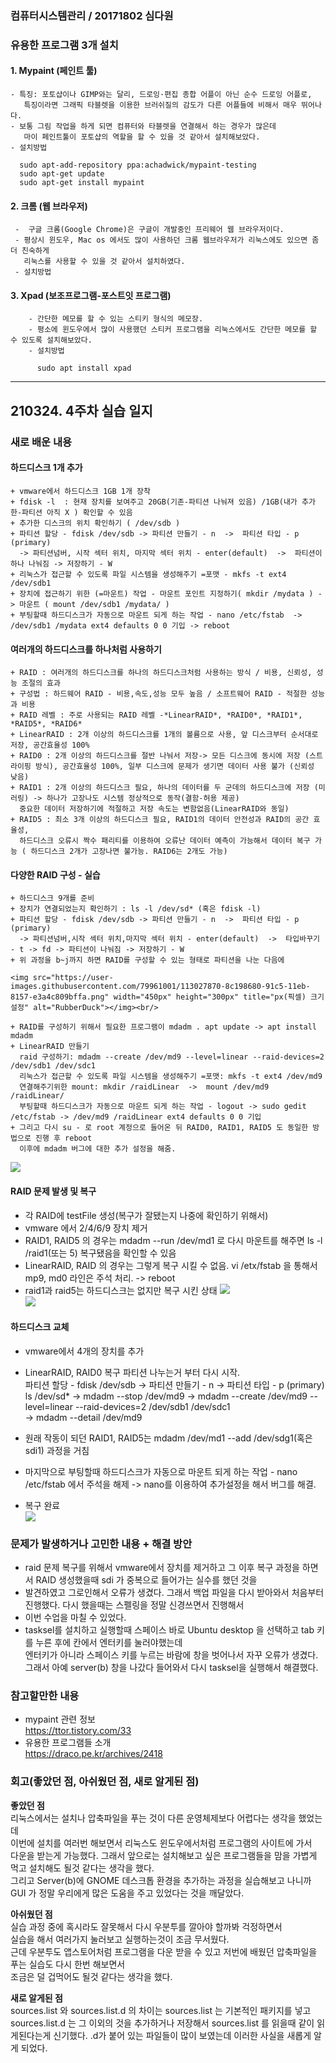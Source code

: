 ### 컴퓨터시스템관리 / 20171802 심다원

###  **유용한 프로그램 3개 설치**  ###    
  #### 1. Mypaint (페인트 툴) ####      
    - 특징: 포토샵이나 GIMP와는 달리, 드로잉·편집 종합 어플이 아닌 순수 드로잉 어플로,    
       특징이라면 그래픽 타블렛을 이용한 브러쉬질의 감도가 다른 어플들에 비해서 매우 뛰어나다.   
    - 보통 그림 작업을 하게 되면 컴퓨터와 타블렛을 연결해서 하는 경우가 많은데   
       마이 페인트툴이 포토샵의 역할을 할 수 있을 것 같아서 설치해보았다.     
    - 설치방법    
    
      sudo apt-add-repository ppa:achadwick/mypaint-testing    
      sudo apt-get update      
      sudo apt-get install mypaint     
     
           
        
  #### 2. 크롬 (웹 브라우저) ####            
     -  구글 크롬(Google Chrome)은 구글이 개발중인 프리웨어 웹 브라우저이다.
     - 평상시 윈도우, Mac os 에서도 많이 사용하던 크롬 웹브라우저가 리눅스에도 있으면 좀더 친숙하게
       리눅스를 사용할 수 있을 것 같아서 설치하였다. 
     - 설치방법      

      

     
   #### 3. Xpad (보조프로그램-포스트잇 프로그램) ####    
        - 간단한 메모를 할 수 있는 스티키 형식의 메모장.
        - 평소에 윈도우에서 많이 사용했던 스티커 프로그램을 리눅스에서도 간단한 메모를 할 수 있도록 설치해보았다.
        - 설치방법

          sudo apt install xpad     

        
     
---   

## 210324. 4주차 실습 일지


### **새로 배운 내용**
  
  #### 하드디스크 1개 추가 ####  
  ```
  + vmware에서 하드디스크 1GB 1개 장착        
  + fdisk -l  : 현재 장치를 보여주고 20GB(기존-파티션 나눠져 있음) /1GB(내가 추가한-파티션 아직 X ) 확인할 수 있음      
  + 추가한 디스크의 위치 확인하기 ( /dev/sdb )        
  + 파티션 할당 - fdisk /dev/sdb -> 파티션 만들기 - n  ->  파티션 타입 - p (primary)         
    -> 파티션넘버, 시작 섹터 위치, 마지막 섹터 위치 - enter(default)  ->  파티션이 하나 나눠짐 -> 저장하기 - W     
  + 리눅스가 접근할 수 있도록 파일 시스템을 생성해주기 =포맷 - mkfs -t ext4 /dev/sdb1     
  + 장치에 접근하기 위한 (=마운트) 작업 - 마운트 포인트 지정하기( mkdir /mydata ) -> 마운트 ( mount /dev/sdb1 /mydata/ )       
  + 부팅할때 하드디스크가 자동으로 마운트 되게 하는 작업 - nano /etc/fstab  -> /dev/sdb1 /mydata ext4 defaults 0 0 기입 -> reboot       
  ```
 
  #### 여러개의 하드디스크를 하나처럼 사용하기 ####    
  ```
  + RAID : 여러개의 하드디스크를 하나의 하드디스크처럼 사용하는 방식 / 비용, 신뢰성, 성능 조절의 효과
  + 구성법 : 하드웨어 RAID - 비용,속도,성능 모두 높음 / 소프트웨어 RAID - 적절한 성능과 비용      
  + RAID 레벨 : 주로 사용되는 RAID 레벨 -*LinearRAID*, *RAID0*, *RAID1*, *RAID5*, *RAID6*         
  + LinearRAID : 2개 이상의 하드디스크를 1개의 볼륨으로 사용, 앞 디스크부터 순서대로 저장, 공간효율성 100%     
  + RAID0 : 2개 이상의 하드디스크를 절반 나눠서 저장-> 모든 디스크에 동시에 저장 (스트라이핑 방식), 공간효율성 100%, 일부 디스크에 문제가 생기면 데이터 사용 불가 (신뢰성 낮음)    
  + RAID1 : 2개 이상의 하드디스크 필요, 하나의 데이터를 두 군데의 하드디스크에 저장 (미러링) -> 하나가 고장나도 시스템 정상적으로 동작(결함-허용 제공)   
    중요한 데이터 저장하기에 적절하고 저장 속도는 변함없음(LinearRAID와 동일)                  
  + RAID5 : 최소 3개 이상의 하드디스크 필요, RAID1의 데이터 안전성과 RAID의 공간 효율성, 
    하드디스크 오류시 짝수 패리티를 이용하여 오류난 데이터 예측이 가능해서 데이터 복구 가능 ( 하드디스크 2개가 고장나면 불가능. RAID6는 2개도 가능)    
 ```
  
  #### 다양한 RAID 구성 - 실습 ####     
  ```
  + 하드디스크 9개를 준비
  + 장치가 연결되었는지 확인하기 : ls -l /dev/sd* (혹은 fdisk -l)        
  + 파티션 할당 - fdisk /dev/sdb -> 파티션 만들기 - n  ->  파티션 타입 - p (primary)         
    -> 파티션넘버,시작 섹터 위치,마지막 섹터 위치 - enter(default)  ->  타입바꾸기 - t -> fd -> 파티션이 나눠짐 -> 저장하기 - W
  + 위 과정을 b~j까지 하면 RAID를 구성할 수 있는 형태로 파티션을 나눈 다음에    
  ```
    <img src="https://user-images.githubusercontent.com/79961001/113027870-8c198680-91c5-11eb-8157-e3a4c809bffa.png" width="450px" height="300px" title="px(픽셀) 크기 설정" alt="RubberDuck"></img><br/>    
  ```
  + RAID를 구성하기 위해서 필요한 프로그램이 mdadm . apt update -> apt install mdadm             
  + LinearRAID 만들기     
    raid 구성하기: mdadm --create /dev/md9 --level=linear --raid-devices=2 /dev/sdb1 /dev/sdc1       
    리눅스가 접근할 수 있도록 파일 시스템을 생성해주기 =포맷: mkfs -t ext4 /dev/md9    
    연결해주기위한 mount: mkdir /raidLinear  ->  mount /dev/md9 /raidLinear/       
    부팅할때 하드디스크가 자동으로 마운트 되게 하는 작업 - logout -> sudo gedit /etc/fstab -> /dev/md9 /raidLinear ext4 defaults 0 0 기입     
  + 그리고 다시 su - 로 root 계정으로 들어온 뒤 RAID0, RAID1, RAID5 도 동일한 방법으로 진행 후 reboot      
    이후에 mdadm 버그에 대한 추가 설정을 해줌.       
  ``` 
      
  <img src="https://user-images.githubusercontent.com/79961001/113034083-ab67e200-91cc-11eb-9e9f-e9d7b07595c6.png"></img><br/>       

  #### RAID 문제 발생 및 복구 ####     
  + 각 RAID에 testFile 생성(복구가 잘됐는지 나중에 확인하기 위해서)
  + vmware 에서 2/4/6/9 장치 제거    
  + RAID1, RAID5 의 경우는 mdadm --run /dev/md1 로 다시 마운트를 해주면 ls -l /raid1(또는 5) 복구됐음을 확인할 수 있음      
  + LinearRAID, RAID 의 경우는 그렇게 복구 시킬 수 없음. vi /etx/fstab 을 통해서 mp9, md0 라인은 주석 처리. -> reboot     
  + raid1과 raid5는 하드디스크는 없지만 복구 시킨 상태
  <img src="https://user-images.githubusercontent.com/79961001/113038217-3d71e980-91d1-11eb-9f6d-6852bc1f8b6b.png"></img><br/>
  <img src="https://user-images.githubusercontent.com/79961001/113038601-a9ece880-91d1-11eb-9e44-6ee1b6acbc93.png"></img><br/>
  
  
  #### 하드디스크 교체 ####
  + vmware에서 4개의 장치를 추가     
  + LinearRAID, RAID0 복구 
    파티션 나누는거 부터 다시 시작.     
    파티션 할당 - fdisk /dev/sdb -> 파티션 만들기 - n  ->  파티션 타입 - p (primary)        
    ls /dev/sd* -> mdadm --stop /dev/md9  -> mdadm --create /dev/md9 --level=linear --raid-devices=2 /dev/sdb1 /dev/sdc1             
    -> mdadm --detail /dev/md9               
  + 원래 작동이 되던 RAID1, RAID5는 mdadm /dev/md1 --add /dev/sdg1(혹은 sdi1) 과정을 거침
  + 마지막으로 부팅할때 하드디스크가 자동으로 마운트 되게 하는 작업 - nano /etc/fstab 에서 주석을 해제 -> nano를 이용하여 추가설정을 해서 버그를 해결.      
      
  + 복구 완료        
  <img src="https://user-images.githubusercontent.com/79961001/113043465-70b77700-91d7-11eb-990b-64080c53ba9a.png"></img><br/>       

    
    
### **문제가 발생하거나 고민한 내용 + 해결 방안**  


  + raid 문제 복구를 위해서 vmware에서 장치를 제거하고 그 이후 복구 과정을 하면서 RAID 생성했을때 sdi 가 중복으로 들어가는 실수를 했던 것을    
  + 발견하였고 그로인해서 오류가 생겼다. 그래서 백업 파일을 다시 받아와서 처음부터 진행했다. 다시 했을때는 스펠링을 정말 신경쓰면서 진행해서     
  + 이번 수업을 마칠 수 있었다.             
  + tasksel를 설치하고 실행할때 스페이스 바로 Ubuntu desktop 을 선택하고 tab 키를 누른 후에 <ok>칸에서 엔터키를 눌러야했는데      
    엔터키가 아니라 스페이스 키를 누르는 바람에 창을 벗어나서 자꾸 오류가 생겼다. 
    그래서 아예 server(b) 창을 나갔다 들어와서 다시 tasksel을 실행해서 해결했다.



### **참고할만한 내용**      
  + mypaint 관련 정보       
  https://ttor.tistory.com/33       
  + 유용한 프로그램들 소개      
  https://draco.pe.kr/archives/2418         
  
### **회고(좋았던 점, 아쉬웠던 점, 새로 알게된 점)**

**좋았던 점**   
리눅스에서는 설치나 압축파일을 푸는 것이 다른 운영체제보다 어렵다는 생각을 했었는데   
이번에 설치를 여러번 해보면서 리눅스도 윈도우에서처럼 프로그램의 사이트에 가서   
다운을 받는게 가능했다. 그래서 앞으로는 설치해보고 싶은 프로그램들을 맘을 가볍게 먹고 설치해도 될것 같다는 생각을 했다.    
그리고 Server(b)에 GNOME 데스크톱 환경을 추가하는 과정을 실습해보고 나니까 GUI 가 정말 우리에게 많은 도움을 주고 있었다는 것을 깨달았다.     



**아쉬웠던 점**      
실습 과정 중에 혹시라도 잘못해서 다시 우분투를 깔아야 할까봐 걱정하면서       
실습을 해서 여러가지 눌러보고 실행하는것이 조금 무서웠다.        
근데 우분투도 앱스토어처럼 프로그램을 다운 받을 수 있고 저번에 배웠던 압축파일을 푸는 실습도 다시 한번 해보면서       
조금은 덜 겁먹어도 될것 같다는 생각을 했다.    

**새로 알게된 점**   
sources.list 와 sources.list.d 의 차이는 sources.list 는 기본적인 패키지를 넣고 
sources.list.d 는 그 이외의 것을 추가하거나 저장해서 sources.list 를 읽을때 같이 읽게된다는게 신기했다.
.d가 붙어 있는 파일들이 많이 보였는데 이러한 사실을 새롭게 알게 되었다. 
